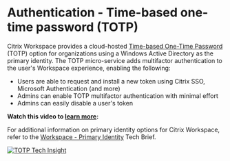 ﻿---
layout: doc
h3InToc: true
contributedBy: Daniel Feller
description: Time-based One-Time Password (TOTP) provides multifactor authentication to the user's Workspace experience.
---
# Authentication - Time-based one-time password (TOTP)

Citrix Workspace provides a cloud-hosted [Time-based One-Time Password](/en-us/tech-zone/learn/tech-briefs/workspace-identity.html#active-directory-with-totp) (TOTP) option for organizations using a Windows Active Directory as the primary identity. The TOTP micro-service adds multifactor authentication to the user's Workspace experience, enabling the following:

-  Users are able to request and install a new token using Citrix SSO, Microsoft Authentication (and more)
-  Admins can enable TOTP multifactor authentication with minimal effort
-  Admins can easily disable a user's token

**Watch this video to [learn more](https://www.youtube.com/watch?v=R8xwG_k2v78):**

For additional information on primary identity options for Citrix Workspace, refer to the [Workspace - Primary Identity](/en-us/tech-zone/learn/tech-briefs/workspace-identity.html) Tech Brief.

[![TOTP Tech Insight](/en-us/tech-zone/learn/media/shared_video-placeholder.png)](https://www.youtube.com/watch?v=R8xwG_k2v78)

